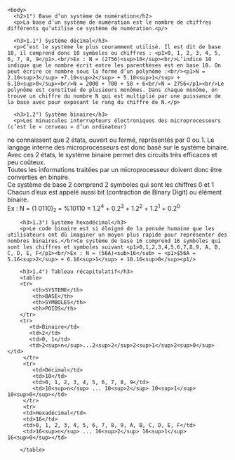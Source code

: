 <html lang="fr"> 
  <head>
    <title>courspage1.html</title>
 <style>
 
body {
  background-color: rgb(191, 170, 170);
}

h1 {
  color: black;
  text-align: center;
  font-family: Fantasy;
  border-style: solid;
  border-radius: 15px;
}

h2 {
  font-family: sans-serif;
  font-size: 20px;
}

h3 {
  font-family: sans-serif;
  font-size: 15px;
}

p {
  font-family: sans-serif;
  font-size: 15px;
}

p1 {
  font-family: sans-serif;
  background-color: lightgrey;
}

p2 {
  font-family: sans-serif;
  border-style: groove;
}

table {
    font-family: sans-serif;
    border-collapse: collapse;
}

td, th {
    border: 1px solid black;
}
  
</style>
  <head/>
    
    <body>
      <h2>1°) Base d’un système de numération</h2>
      <p>La base d’un système de numération est le nombre de chiffres différents qu’utilise ce système de numération.<p/>
      
      <h3>1.1°) Système décimal</h3>
      <p>C’est le système le plus couramment utilisé. Il est dit de base 10, il comprend donc 10 symboles ou chiffres : <p1>0, 1, 2, 3, 4, 5, 6, 7, 8, 9</p1>.<br/>Ex : N = (2756)<sup>10</sup><br/>L’indice 10 indique que le nombre écrit entre les parenthèses est en base 10. On peut écrire ce nombre sous la forme d’un polynôme :<br/><p1>N = 2.10<sup>3</sup> +7.10<sup>2</sup> + 5.10<sup>1</sup> + 6.10<sup>0</sup><br/>N = 2000 + 700 + 50 + 6<br/>N = 2756</p1><br/>Le polynôme est constitué de plusieurs monômes. Dans chaque monôme, on trouve un chiffre du nombre N qui est multiplié par une puissance de la base avec pour exposant le rang du chiffre de N.</p>
      
      <h3>1.2°) Système binaire</h3>
      <p>Les minuscules interrupteurs électroniques des microprocesseurs (c’est le « cerveau » d’un ordinateur)
ne connaissent que 2 états, ouvert ou fermé, représentés par <p1>0 ou 1</p1>. Le langage interne des microprocesseurs est donc basé sur le système binaire.<br/>Avec ces 2 états, le système binaire permet des circuits très efficaces et peu coûteux.<br/>Toutes les informations traitées par un microprocesseur doivent donc être converties en binaire.<br/>Ce système de base 2 comprend 2 symboles qui sont les chiffres 0 et 1<br/>Chacun d’eux est appelé aussi bit (contraction de Binary Digit) ou élément binaire.<br/>Ex : N = (1 0110)<sub>2</sub> = <p1>%10110 = 1.2<sup>4</sup> + 0.2<sup>3</sup> + 1.2<sup>2</sup> + 1.2<sup>1</sup> + 0.2<sup>0</sup></p1></p>

		<h3>1.3°) Système hexadécimal</h3>
        <p>Le code binaire est si éloigné de la pensée humaine que les utilisateurs ont dû imaginer un moyen plus rapide pour représenter des nombres binaires.</br>Ce système de base 16 comprend 16 symboles qui sont les chiffres et symboles suivant <p1>0,1,2,3,4,5,6,7,8,9, A, B, C, D, E, F</p1><br/>Ex : N = (56A)<sub>16</sub> = <p1>$56A = 5.16<sup>2</sup> + 6.16<sup>1</sup> + 10.16<sup>0</sup><p1/>

		<h3>1.4°) Tableau récapitulatif</h3>
        <table>
        <tr>
        	<th>SYSTEME</th>
        	<th>BASE</th>
        	<th>SYMBOLES</th>
       	 	<th>POIDS</th>
        </tr>
        <tr>
           <td>Binaire</td>
           <td>2</td>
           <td>0, 1</td>
           <td>2<sup>n</sup>...2<sup>2</sup>2<sup>1</sup>2<sup>0</sup></td>
         </tr>
         <tr>
         	<td>Décimal</td>
            <td>10</td>
            <td>0, 1, 2, 3, 4, 5, 6, 7, 8, 9</td> 
            <td>10<sup>n</sup> ... 10<sup>2</sup> 10<sup>1</sup> 10<sup>0</sup></td>
         </tr>
         <tr>
         <td>Hexadécimal</td>
         <td>16</td>
         <td>0, 1, 2, 3, 4, 5, 6, 7, 8, 9, A, B, C, D, E, F</td> 
         <td>16<sup>n</sup> ... 16<sup>2</sup> 16<sup>1</sup> 16<sup>0</sup></td>
        
        </table>
        

  </body>
</html>
